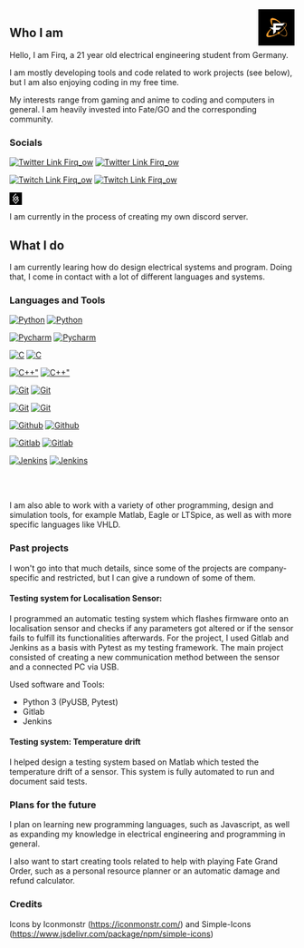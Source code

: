 <img alt="Firq Profile Picture" src="files/images/dark_pfp.png" align="right" width="64" height="64">

## Who I am

Hello, I am Firq, a 21 year old electrical engineering student from Germany. 

I am mostly developing tools and code related to work projects (see below), but I am also enjoying coding in my free time.

My interests range from gaming and anime to coding and computers in general. I am heavily invested into Fate/GO and the corresponding community.

### Socials

[![Twitter Link Firq_ow](raw.githubusercontent.com/Firq-ow/Firq-ow/main/files/icons/twitter_light.svg#gh-light-mode-only)][twitter]
[![Twitter Link Firq_ow](raw.githubusercontent.com/Firq-ow/Firq-ow/main/files/icons/twitter_dark.svg#gh-dark-mode-only)][twitter]

[![Twitch Link Firq_ow](raw.githubusercontent.com/Firq-ow/Firq-ow/main/files/icons/twitch_light.svg#gh-light-mode-only)][twitch]
[![Twitch Link Firq_ow](raw.githubusercontent.com/Firq-ow/Firq-ow/main/files/icons/twitch_dark.svg#gh-dark-mode-only)][twitch]

[<img align="left" title="Rayshift.io" alt="Rayshift.io" width="22px" src="files/icons/rayshift_icon.png" />][rayshift]

<br>
</br>
I am currently in the process of creating my own discord server.

## What I do

I am currently learing how do design electrical systems and program. Doing that, I come in contact with a lot of different languages and systems.

### Languages and Tools

[![Python](raw.githubusercontent.com/Firq-ow/Firq-ow/main/files/icons/python_light.svg#gh-light-mode-only)][python]
[![Python](raw.githubusercontent.com/Firq-ow/Firq-ow/main/files/icons/python_dark.svg#gh-dark-mode-only)][python]

[![Pycharm](raw.githubusercontent.com/Firq-ow/Firq-ow/main/files/icons/pycharm_light.svg#gh-light-mode-only)][pycharm]
[![Pycharm](raw.githubusercontent.com/Firq-ow/Firq-ow/main/files/icons/pycharm_dark.svg#gh-dark-mode-only)][pycharm]

[![C](raw.githubusercontent.com/Firq-ow/Firq-ow/main/files/icons/c_light.svg#gh-light-mode-only)][c]
[![C](raw.githubusercontent.com/Firq-ow/Firq-ow/main/files/icons/c_dark.svg#gh-dark-mode-only)][c]

[![C++"](raw.githubusercontent.com/Firq-ow/Firq-ow/main/files/icons/cplusplus.svg#gh-light-mode-only)][cpp]
[![C++"](raw.githubusercontent.com/Firq-ow/Firq-ow/main/files/icons/cplusplus_dark.svg#gh-dark-mode-only)][cpp]

[![Git](raw.githubusercontent.com/Firq-ow/Firq-ow/main/files/icons/git_light.svg#gh-light-mode-only)][git]
[![Git](raw.githubusercontent.com/Firq-ow/Firq-ow/main/files/icons/git_dark.svg#gh-dark-mode-only)][git]

[![Git](raw.githubusercontent.com/Firq-ow/Firq-ow/main/files/icons/git_light.svg#gh-light-mode-only)][git]
[![Git](raw.githubusercontent.com/Firq-ow/Firq-ow/main/files/icons/git_dark.svg#gh-dark-mode-only)][git]

[![Github](raw.githubusercontent.com/Firq-ow/Firq-ow/main/files/icons/github_light.svg#gh-light-mode-only)][github]
[![Github](raw.githubusercontent.com/Firq-ow/Firq-ow/main/files/icons/github_dark.svg#gh-dark-mode-only)][github]

[![Gitlab](raw.githubusercontent.com/Firq-ow/Firq-ow/main/files/icons/gitlab_light.svg#gh-light-mode-only)][gitlab]
[![Gitlab](raw.githubusercontent.com/Firq-ow/Firq-ow/main/files/icons/gitlab_dark.svg#gh-dark-mode-only)][gitlab]

[![Jenkins](raw.githubusercontent.com/Firq-ow/Firq-ow/main/files/icons/jenkins_light.svg#gh-light-mode-only)][jenkins]
[![Jenkins](raw.githubusercontent.com/Firq-ow/Firq-ow/main/files/icons/jenkins_dark.svg#gh-dark-mode-only)][jenkins]

<br>
</br>

I am also able to work with a variety of other programming, design and simulation tools, for example Matlab, Eagle or LTSpice, as well as with more specific languages like VHLD.

### Past projects

I won't go into that much details, since some of the projects are company-specific and restricted, but I can give a rundown of some of them.

#### Testing system for Localisation Sensor:

I programmed an automatic testing system which flashes firmware onto an localisation sensor and checks if any parameters got altered or if the sensor fails to fulfill its functionalities afterwards. For the project, I used Gitlab and Jenkins as a basis with Pytest as my testing framework. The main project consisted of creating a new communication method between the sensor and a connected PC via USB.

Used software and Tools:
- Python 3 (PyUSB, Pytest)
- Gitlab
- Jenkins

#### Testing system: Temperature drift

I helped design a testing system based on Matlab which tested the temperature drift of a sensor. This system is fully automated to run and document said tests.

### Plans for the future

I plan on learning new programming languages, such as Javascript, as well as expanding my knowledge in electrical engineering and programming in general.

I also want to start creating tools related to help with playing Fate Grand Order, such as a personal resource planner or an automatic damage and refund calculator.

### Credits

Icons by Iconmonstr (<https://iconmonstr.com/>) and Simple-Icons (<https://www.jsdelivr.com/package/npm/simple-icons>)


[twitter]: https://www.twitter.com/firq_ow
[rayshift]: https://www.rayshift.io/na/firq
[twitch]: https://www.twitch.tv/firq
[github]: https://github.com/Firq-ow
[pycharm]: https://www.jetbrains.com/pycharm/
[python]: https://www.python.org/
[c]: https://www.iso.org/standard/74528.html
[cpp]: https://isocpp.org/
[git]: https://git-scm.com/
[gitlab]: https://about.gitlab.com/
[jenkins]: https://www.jenkins.io/

